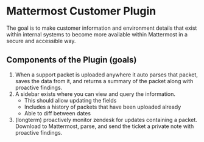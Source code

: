 # Mattermost Customer Plugin

The goal is to make customer information and environment details that exist within internal systems to become more available within Mattermost in a secure and accessible way.

## Components of the Plugin (goals)

1. When a support packet is uploaded anywhere it auto parses that packet, saves the data from it, and returns a summary of the packet along with proactive findings. 
2. A sidebar exists where you can view and query the information. 
    - This should allow updating the fields
    - Includes a history of packets that have been uploaded already
    - Able to diff between dates
3. (longterm) proactively monitor zendesk for updates containing a packet. Download to Mattermost, parse, and send the ticket a private note with proactive findings. 

